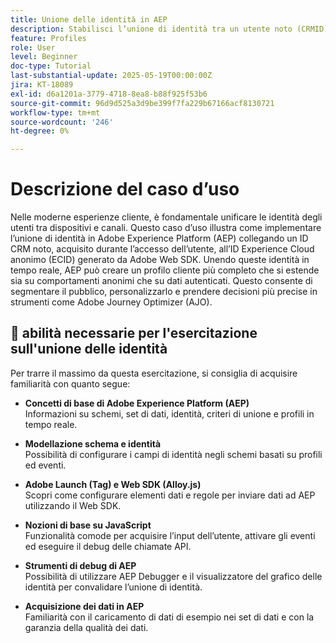 ```yaml
---
title: Unione delle identità in AEP
description: Stabilisci l’unione di identità tra un utente noto (CRMID) e un visitatore web anonimo (ECID), abilitando profili unificati per la personalizzazione in tempo reale e il Offer Decisioning in Adobe Journey Optimizer (AJO).
feature: Profiles
role: User
level: Beginner
doc-type: Tutorial
last-substantial-update: 2025-05-19T00:00:00Z
jira: KT-18089
exl-id: d6a1201a-3779-4718-8ea8-b88f925f53b6
source-git-commit: 96d9d525a3d9be399f7fa229b67166acf8130721
workflow-type: tm+mt
source-wordcount: '246'
ht-degree: 0%

---
```


# Descrizione del caso d’uso

Nelle moderne esperienze cliente, è fondamentale unificare le identità degli utenti tra dispositivi e canali. Questo caso d’uso illustra come implementare l’unione di identità in Adobe Experience Platform (AEP) collegando un ID CRM noto, acquisito durante l’accesso dell’utente, all’ID Experience Cloud anonimo (ECID) generato da Adobe Web SDK. Unendo queste identità in tempo reale, AEP può creare un profilo cliente più completo che si estende sia su comportamenti anonimi che su dati autenticati. Questo consente di segmentare il pubblico, personalizzarlo e prendere decisioni più precise in strumenti come Adobe Journey Optimizer (AJO).

## 🧠 abilità necessarie per l&#39;esercitazione sull&#39;unione delle identità

Per trarre il massimo da questa esercitazione, si consiglia di acquisire familiarità con quanto segue:

- **Concetti di base di Adobe Experience Platform (AEP)**\
  Informazioni su schemi, set di dati, identità, criteri di unione e profili in tempo reale.

- **Modellazione schema e identità**\
  Possibilità di configurare i campi di identità negli schemi basati su profili ed eventi.

- **Adobe Launch (Tag) e Web SDK (Alloy.js)**\
  Scopri come configurare elementi dati e regole per inviare dati ad AEP utilizzando il Web SDK.

- **Nozioni di base su JavaScript**\
  Funzionalità comode per acquisire l’input dell’utente, attivare gli eventi ed eseguire il debug delle chiamate API.

- **Strumenti di debug di AEP**\
  Possibilità di utilizzare AEP Debugger e il visualizzatore del grafico delle identità per convalidare l’unione di identità.

- **Acquisizione dei dati in AEP**\
  Familiarità con il caricamento di dati di esempio nei set di dati e con la garanzia della qualità dei dati.


